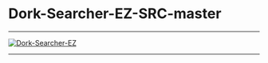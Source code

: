 # Dork-Searcher-EZ-SRC-master
** **

<a href="https://ibb.co/h7PBkjB"><img src="https://i.ibb.co/mDL9mw9/Dork-Searcher-EZ.png" alt="Dork-Searcher-EZ" border="0"></a>

** **
